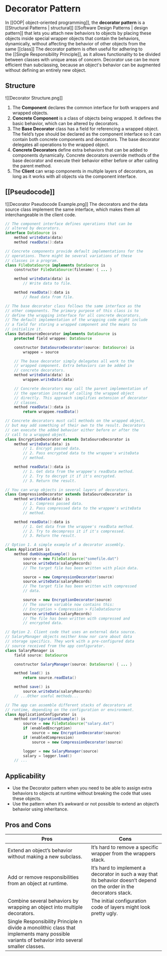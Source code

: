 # Decorator Pattern
In [[OOP| object-oriented programming]], the **decorator pattern** is a [[Structural Patterns | structural]] [[Software Design Patterns | design pattern]] that lets you attach new behaviors to objects by placing these objects inside special wrapper objects that contain the behaviors, dynamically, without affecting the behavior of other objects from the same [[class]] The decorator pattern is often useful for adhering to the [[Single Responsibility Principle]], as it allows functionality to be divided between classes with unique areas of concern. Decorator use can be more efficient than subclassing, because an object's behavior can be augmented without defining an entirely new object.

## Structure
![[Decorator Structure.png]]
1. The **Component** declares the common interface for both wrappers and wrapped objects.
2. **Concrete Component** is a class of objects being wrapped. It defines the basic behavior, which can be altered by decorators.
3. The **Base Decorator** class has a field for referencing a wrapped object. The field’s type should be declared as the component interface so it can contain both concrete components and decorators. The base decorator delegates all operations to the wrapped object.
4. **Concrete Decorators** define extra behaviors that can be added to components dynamically. Concrete decorators override methods of the base decorator and execute their behavior either before or after calling the parent method.
5. The **Client** can wrap components in multiple layers of decorators, as long as it works with all objects via the component interface.

## [[Pseudocode]]
![[Decorator Pseudocode Example.png]]
The decorators and the data source class implement the same interface, which makes them all interchangeable in the client code.
```java
// The component interface defines operations that can be
// altered by decorators.
interface DataSource is
    method writeData(data)
    method readData():data

// Concrete components provide default implementations for the
// operations. There might be several variations of these
// classes in a program.
class FileDataSource implements DataSource is
    constructor FileDataSource(filename) { ... }

    method writeData(data) is
        // Write data to file.

    method readData():data is
        // Read data from file.

// The base decorator class follows the same interface as the
// other components. The primary purpose of this class is to
// define the wrapping interface for all concrete decorators.
// The default implementation of the wrapping code might include
// a field for storing a wrapped component and the means to
// initialize it.
class DataSourceDecorator implements DataSource is
    protected field wrappee: DataSource

    constructor DataSourceDecorator(source: DataSource) is
        wrappee = source

    // The base decorator simply delegates all work to the
    // wrapped component. Extra behaviors can be added in
    // concrete decorators.
    method writeData(data) is
        wrappee.writeData(data)

    // Concrete decorators may call the parent implementation of
    // the operation instead of calling the wrapped object
    // directly. This approach simplifies extension of decorator
    // classes.
    method readData():data is
        return wrappee.readData()

// Concrete decorators must call methods on the wrapped object,
// but may add something of their own to the result. Decorators
// can execute the added behavior either before or after the
// call to a wrapped object.
class EncryptionDecorator extends DataSourceDecorator is
    method writeData(data) is
        // 1. Encrypt passed data.
        // 2. Pass encrypted data to the wrappee's writeData
        // method.

    method readData():data is
        // 1. Get data from the wrappee's readData method.
        // 2. Try to decrypt it if it's encrypted.
        // 3. Return the result.

// You can wrap objects in several layers of decorators.
class CompressionDecorator extends DataSourceDecorator is
    method writeData(data) is
        // 1. Compress passed data.
        // 2. Pass compressed data to the wrappee's writeData
        // method.

    method readData():data is
        // 1. Get data from the wrappee's readData method.
        // 2. Try to decompress it if it's compressed.
        // 3. Return the result.

// Option 1. A simple example of a decorator assembly.
class Application is
    method dumbUsageExample() is
        source = new FileDataSource("somefile.dat")
        source.writeData(salaryRecords)
        // The target file has been written with plain data.

        source = new CompressionDecorator(source)
        source.writeData(salaryRecords)
        // The target file has been written with compressed
        // data.

        source = new EncryptionDecorator(source)
        // The source variable now contains this:
        // Encryption > Compression > FileDataSource
        source.writeData(salaryRecords)
        // The file has been written with compressed and
        // encrypted data.

// Option 2. Client code that uses an external data source.
// SalaryManager objects neither know nor care about data
// storage specifics. They work with a pre-configured data
// source received from the app configurator.
class SalaryManager is
    field source: DataSource

    constructor SalaryManager(source: DataSource) { ... }

    method load() is
        return source.readData()

    method save() is
        source.writeData(salaryRecords)
    // ...Other useful methods...

// The app can assemble different stacks of decorators at
// runtime, depending on the configuration or environment.
class ApplicationConfigurator is
    method configurationExample() is
        source = new FileDataSource("salary.dat")
        if (enabledEncryption)
            source = new EncryptionDecorator(source)
        if (enabledCompression)
            source = new CompressionDecorator(source)

        logger = new SalaryManager(source)
        salary = logger.load()
    // ...
```

## Applicability
- Use the Decorator pattern when you need to be able to assign extra behaviors to objects at runtime without breaking the code that uses these objects.
- Use the pattern when it’s awkward or not possible to extend an object’s behavior using inheritance.

## Pros and Cons
| Pros                                                                                                                                         | Cons                                                                                                                    |
| -------------------------------------------------------------------------------------------------------------------------------------------- | ----------------------------------------------------------------------------------------------------------------------- |
| Extend an object’s behavior without making a new subclass.                                                                                   | It’s hard to remove a specific wrapper from the wrappers stack.                                                         |
| Add or remove responsibilities from an object at runtime.                                                                                    | It’s hard to implement a decorator in such a way that its behavior doesn’t depend on the order in the decorators stack. |
| Combine several behaviors by wrapping an object into multiple decorators.                                                                    | The initial configuration code of layers might look pretty ugly.                                                        |
| Single Responsibility Principle n divide a monolithic class that implements many possible variants of behavior into several smaller classes. |                                                                                                                         |